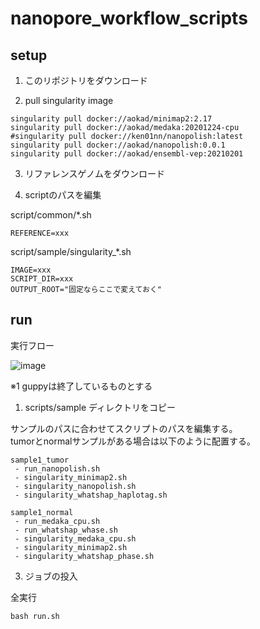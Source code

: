 # nanopore_workflow_scripts

## setup

1. このリポジトリをダウンロード

2. pull singularity image

```
singularity pull docker://aokad/minimap2:2.17
singularity pull docker://aokad/medaka:20201224-cpu
#singularity pull docker://ken01nn/nanopolish:latest
singularity pull docker://aokad/nanopolish:0.0.1
singularity pull docker://aokad/ensembl-vep:20210201
```

3. リファレンスゲノムをダウンロード

4. scriptのパスを編集

script/common/*.sh
```
REFERENCE=xxx
```

script/sample/singularity_*.sh
```
IMAGE=xxx
SCRIPT_DIR=xxx
OUTPUT_ROOT="固定ならここで変えておく"
```

## run

実行フロー

![image](https://user-images.githubusercontent.com/13672949/185896507-4f7dae2e-7ce3-4d1e-b038-41643f486304.png)

※1 guppyは終了しているものとする  

1. scripts/sample ディレクトリをコピー

サンプルのパスに合わせてスクリプトのパスを編集する。  
tumorとnormalサンプルがある場合は以下のように配置する。

```
sample1_tumor
 - run_nanopolish.sh
 - singularity_minimap2.sh
 - singularity_nanopolish.sh
 - singularity_whatshap_haplotag.sh

sample1_normal
 - run_medaka_cpu.sh
 - run_whatshap_whase.sh
 - singularity_medaka_cpu.sh
 - singularity_minimap2.sh
 - singularity_whatshap_phase.sh
```

3. ジョブの投入

全実行

```
bash run.sh
```
